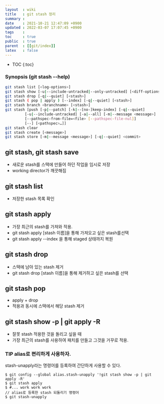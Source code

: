 ```yaml
---
layout  : wiki
title   : git stash 정리
summary : 
date    : 2021-10-21 12:47:09 +0900
updated : 2022-03-07 17:07:45 +0900
tags    : 
toc     : true
public  : true
parent  : [[git/index]]
latex   : false
---
```

* TOC
{:toc}


### Synopsis (git stash --help)
```sh
git stash list [<log-options>]
git stash show [-u|--include-untracked|--only-untracked] [<diff-options>] [<stash>]
git stash drop [-q|--quiet] [<stash>]
git stash ( pop | apply ) [--index] [-q|--quiet] [<stash>]
git stash branch <branchname> [<stash>]
git stash [push [-p|--patch] [-k|--[no-]keep-index] [-q|--quiet]
	     [-u|--include-untracked] [-a|--all] [-m|--message <message>]
	     [--pathspec-from-file=<file> [--pathspec-file-nul]]
	     [--] [<pathspec>…​]]
git stash clear
git stash create [<message>]
git stash store [-m|--message <message>] [-q|--quiet] <commit>
```

## git stash, git stash save
- 새로운 stash를 스택에 만들어 하던 작업을 임시로 저장
- working director가 깨끗해짐
 
## git stash list
- 저장한 stash 목록 확인

## git stash apply
- 가장 최근의 stash를 가져와 적용.
- git stash apply [stash 이름]을 통해 가져오고 싶은 stash를선택
- git stash apply --index 을 통해 staged 상태까지 복원

## git stash drop
- 스택에 남아 있는 stash 제거
- git stash drop [stash 이름]을 통해 제거하고 싶은 stash를 선택

## git stash pop
- apply + drop
- 적용과 동시에 스택에서 해당 stash 제거

## git stash show -p | git apply -R
- 잘못 stash 적용한 것을 돌리고 싶을 때
- 가장 최근의 stash를 사용하여 패치를 만들고 그것을 거꾸로 적용.


### TIP alias로 편리하게 사용하자.
stash-unapply라는 명령어를 등록하여 간단하게 사용할 수 있다.
```shell
$ git config --global alias.stash-unapply '!git stash show -p | git apply -R'
$ git stash apply
$ #... work work work
// alias로 등록한 stash 되돌리기 명령어
$ git stash-unapply
```
